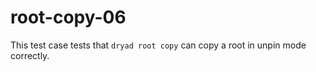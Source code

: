 
# root-copy-06

This test case tests that `dryad root copy` can copy a root in unpin mode correctly.